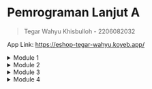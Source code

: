 # Pemrograman Lanjut A
> Tegar Wahyu Khisbulloh - 2206082032

App Link: https://eshop-tegar-wahyu.koyeb.app/
<details>
<summary> Module 1 </summary>

## Module 1 - Coding Standards
### Reflection 1
You already implemented two new features using Spring Boot. Check again your source code and evaluate the coding standards that you have learned in this module. Write clean code principles and secure coding practices that have been applied to your code.  If you find any mistake in your source code, please explain how to improve your code. Please write your reflection inside the repository's README.md file.

Pada saat menambahkan fitur baru menggunakan Spring Boot, saya telah menerapkan beberapa prinsip _clean code_ dan _secure coding practices_ yang telah saya pelajari pada modul ini. Beberapa contohnya adalah:
1. Memberikan nama yang jelas dan deskriptif pada variabel, method, dan class yang saya buat. Hal ini bertujuan agar orang lain yang membaca kode saya dapat dengan mudah memahami maksud dari kode tersebut.
2. Memecah kode menjadi beberapa fungsi yang kecil dan berfokus pada satu tugas seperti findById, edit, delete, dst. Hal ini bertujuan agar kode lebih mudah dibaca dan dimengerti.
3. Menggunakan format yang konsisten pada kode saya, seperti penamaan variabel, penulisan method, dan lain-lain.

Namun, saya menyadari bahwa masih ada beberapa hal yang perlu diperbaiki pada kode saya. Contohnya saya hanya melakukan validasi input agar tidak negatif, mungkin selanjutnya bisa ditambahkan validasi lainnya agar lebih aman.

### Reflection 2
1. Menurut saya, tidak ada batasan pasti mengenai berapa banyak unit test yang harus dibuat dalam satu class. Namun, setidaknya kita harus membuat unit test untuk setiap method yang ada pada class tersebut. Untuk memastikan bahwa unit test yang kita buat sudah cukup untuk memverifikasi program kita, kita bisa menggunakan _code coverage_. Code coverage adalah suatu parameter yang dapat membantu kita memahami seberapa banyak kode yang sudah diuji. Namun, memiliki code coverage 100% tidak menjamin bahwa kode kita tidak memiliki bug atau error. Code coverage hanya memberikan informasi seberapa banyak kode yang sudah dicover/diuji, bukan seberapa baik kode tersebut.
2. Membuat functional test suite yang baru dengan setup procedures dan instance variables yang sama dengan functional test suite sebelumnya akan membuat kode menjadi kurang bersih. Hal ini dikarenakan kode yang kita buat akan menjadi duplikat. Duplikasi kode akan membuat kode kita menjadi sulit untuk dimaintenance dan diperbaiki. Selain itu, jika kita ingin menambahkan atau mengubah sesuatu pada kode, kita harus mengubah di semua tempat yang sama, yang tentunya akan memakan waktu dan tenaga.
</details>

<details>
<summary> Module 2 </summary>

## Module 2 - CI/CD & DevOps
### Reflection


#### 1. List the code quality issue(s) that you fixed during the exercise and explain your strategy on fixing them. (minimum 3 sentences)

Setelah melakukan analisis menggunakan SonarCloud, saya menemukan beberapa issue pada kode saya. Beberapa issue tersebut adalah:
- **Issue: Remove Unnecessary public modifier.**
   ```java
  import static org.mockito.Mockito.*;
    
  @ExtendWith(MockitoExtension.class)
  public class ProductServiceImplTest {
  @Mock
  ProductRepository productRepository;
   ...
  ```
- **Solusi:**
  ```java
   import static org.mockito.Mockito.*;
    
   @ExtendWith(MockitoExtension.class)
   class ProductServiceImplTest {
   @Mock
   ProductRepository productRepository;
  ...
   ```
  Saya menghapus public modifier pada class ProductServiceImplTest karena class tersebut hanya digunakan untuk testing dan tidak perlu diakses dari luar class.
- **Issue: Remove this unused import on HomePageController.java**
   ```java
  package id.ac.ui.cs.advprog.eshop.controller;
    
  import id.ac.ui.cs.advprog.eshop.model.Product;
  import id.ac.ui.cs.advprog.eshop.service.ProductService;
  import org.springframework.beans.factory.annotation.Autowired;
  import org.springframework.stereotype.Controller;
  import org.springframework.ui.Model;
  import org.springframework.web.bind.annotation.*;
    
  import java.util.List;
    
    
  @Controller
  @RequestMapping ("/")
  public class HomePageController {
  ...
  ```
- **Solusi:**
   ```java
  package id.ac.ui.cs.advprog.eshop.controller;

  @Controller
  @RequestMapping ("/")
  public class HomePageController {
  ...
  ```
  Saya menghapus import yang tidak digunakan pada class HomePageController agar kode saya lebih bersih dan mudah dibaca.
- **Issue: Remove unnecessary public modifier on CreateProductFunctionalTest.java**
   ```java
  ...
    @SpringBootTest(webEnvironment = RANDOM_PORT)
    @ExtendWith(SeleniumJupiter.class)
    public class CreateProductFunctionalTest {
    @LocalServerPort
    private int serverPort;
  ...
  ```
- **Solusi:**
   ```java
  ...
    @SpringBootTest(webEnvironment = RANDOM_PORT)
    @ExtendWith(SeleniumJupiter.class)
    class CreateProductFunctionalTest {
    @LocalServerPort
    private int serverPort;
  ...
  ```
  Saya menghapus public modifier pada class CreateProductFunctionalTest karena class tersebut hanya digunakan untuk testing dan tidak perlu diakses dari luar class.
2. Look at your CI/CD workflows (GitHub)/pipelines (GitLab). Do you think the current implementation has met the definition of Continuous Integration and Continuous Deployment? Explain the reasons (minimum 3 sentences)!

   Menurut saya, implementasi CI/CD yang saya buat sudah memenuhi definisi CI/CD. Implementasi CI yaitu pada GitHub Actions akan menjalankan workflows `sonarcloud.yml`, `ci.yml`, dan `scorecard.yml`. Selain itu, saya juga sudah membuat pipeline yang akan melakukan deploy otomatis ke Koyeb setiap kali saya melakukan push ke repository. Hal ini sudah memenuhi definisi CD.
</details>

<details>
<summary> Module 3 </summary>

## Module 3 - Maintainability & OO Principles
### Reflection

#### Explain what principles you apply to your project!
1. **Single Responsibility Principle (SRP)**
    - Saya mengimplementasikan prinsip SRP pada codebase saya dengan memisahkan fungsi-fungsi yang berbeda ke dalam class yang berbeda.
    - Contoh dari implementasi SRP yang saya lakukan yaitu memisahkan class `CarController` yang sebelumnya berada di dalam `ProductController` menjadi class tersendiri.
2. **Open/Closed Principle (OCP)**
    - Saya mengimplementasikan prinsip OCP pada codebase saya dengan mengubah kode pada `CarRepository.java` berikut:
    - Sebelum:
   ```java
    public Car update(String id, Car updatedCar) {
        for (int i = 0; i < carData.size(); i++) {
            Car car = carData.get(i);
            if (carId.getCarId().equals(id)) {
                car.setCarName(updatedCar.getCarName());
                car.setCarColor(updatedCar.getCarColor());
                car.setCarQuantity(updatedCar.getCarQuantity());
                return car;
            }
        }
        return null;
    }
   ```
    - Sesudah:
   ```java
    public Car update(String id, Car updatedCar) {
        for (int i = 0; i < carData.size(); i++) {
            String carId = carData.get(i).getCarId();
            String updatedCarId = updatedCar.getCarId();
            if (carId.equals(updatedCarId)) {
                carData.set(i, updatedCar);
                return updatedCar;
            }
        }
        return null;
    }
   ```
3. *Liskov Substitution Principle (LSP)*
    - Pada modul LSP dijelaskan sebagai berikut: "... subclasses must be replaceable with their base class without changing desired program properties, such as correctness and consistency.
      "
    - Pada codebase Saya, `CarController` adalah subclass dari `ProductController`. Akan tetapi, `CarController` tidak dapat diganti dengan `ProductController` karena memiliki fungsi yang berbeda. Sehingga Saya mengubah `CarController` menjadi class tersendiri.

4. *Dependency Inversion Principle (DIP)*
    - Saya mengimplementasikan prinsip DIP dengan mengubah kode pada `CarController.java` yang sebelumnya dependent langsung pada `CarServiceImpl.java` menjadi dependent pada `CarService.java` yang merupakan interface dari `CarServiceImpl.java`.

#### Explain the advantages of applying SOLID principles to your project with examples.
Keuntungan dari menerapkan SOLID principles dalam project saya adalah meningkatkan maintainability, readability, dan scalability codebase. Contohnya, dengan menerapkan SRP, setiap class memiliki tanggung jawab yang jelas dan terpisah, sehingga ketika ada perubahan hanya perlu dilakukan pada class yang bersangkutan tanpa memengaruhi class lain. Hal ini membuat debugging dan maintenance lebih efisien. OCP juga membantu project saya menjadi lebih fleksibel terhadap perubahan.

#### Explain the disadvantages of not applying SOLID principles to your project with examples.
Ketika SOLID principles tidak diterapkan, project dapat mengalami kesulitan dalam maintenance dan perubahan. Contohnya, jika tidak menerapkan SRP, satu class dapat memiliki tanggung jawab yang terlalu banyak, sehingga sulit untuk memahami, mengubah, atau menambahkan fitur baru.

Tanpa menerapkan OCP, setiap kali dilakukan perubahan pada suatu metode, bisa memaksa untuk mengubah kode yang sudah ada, berpotensi merusak fungsionalitas yang sudah berjalan.

Tidak menerapkan LSP juga dapat menyebabkan substitusi class yang tidak sesuai, menghasilkan bug dan ketidakpastian dalam perilaku class yang diharapkan. Contohnya pada `CarController` sebelumnya, jika masuk pada route /car/list, akan menampilkan list product padahal seharusnya tidak bisa ditampilkan dan list car hanya bisa diakses melalui route /car/listCar.
![img.png](img.png)

</details>

<details>
<summary> Module 4 </summary>

## Module 3 - Maintainability & OO Principles
### Reflection

### Reflection 1
Test-Driven Development (TDD) merupakan hal yang baru bagi saya. 
Sebelumnya, saya biasa membuat test setelah membuat kode. 
Namun, setelah mempelajari TDD, saya menyadari bahwa TDD memiliki banyak keuntungan. 
Dengan TDD, saya dapat mengetahui apakah kode yang saya buat sudah berjalan dengan baik atau belum. 
Karena ini adalah hal yang baru bagi saya, saya masih perlu banyak belajar dan berlatih untuk mengimplementasikan TDD dengan baik karena selain memikirkan kode yang harus dibuat, saya juga harus membuat test yang sesuai dan benar-benar menguji kode yang saya buat.

### Reflection 2
F.I.R.S.T. principle merupakan singkatan dari Fast, Independent, Repeatable, Self-Validating, dan Timely.
Saya belum bisa memastikan apakah test yang saya buat sudah mengikuti F.I.R.S.T. principle atau belum. Mungkin untuk ke depannya ketika saya membuat test saya harus memperhatikan beberapa hal seperti menjalankan test secara terpisah, menjalankan test secara berulang, dan memastikan test yang saya buat sudah benar-benar menguji kode yang saya buat.
</details>